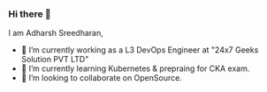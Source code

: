 ### Hi there 👋

I am Adharsh Sreedharan,

- 🔭 I’m currently working as a L3 DevOps Engineer at "24x7 Geeks Solution PVT LTD"
- 🌱 I’m currently learning Kubernetes & prepraing for CKA exam.
- 👯 I’m looking to collaborate on OpenSource.

